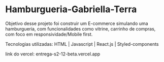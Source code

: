 # Hamburgueria-Gabriella-Terra

 Objetivo desse projeto foi construir um E-commerce simulando uma hamburgueria, com funcionalidades como vitrine, carrinho de compras, com foco em 
 responsividade/Mobile first.

Tecnologias utilizadas: HTML | Javascript | React.js | Styled-components

link do vercel:
entrega-s2-12-beta.vercel.app
